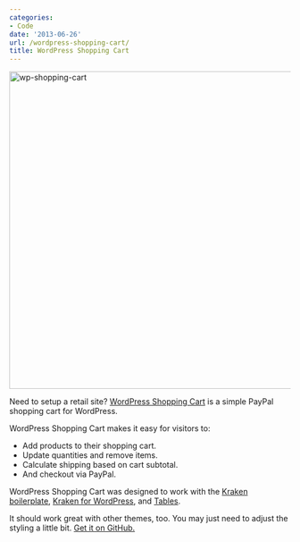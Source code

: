 ```yaml
---
categories:
- Code
date: '2013-06-26'
url: /wordpress-shopping-cart/
title: WordPress Shopping Cart
---
```


<img src="https://gomakethings.com/wp-content/uploads/2013/06/wp-shopping-cart.jpg" alt="wp-shopping-cart" width="713" height="568" class="aligncenter" />

Need to setup a retail site? <a href="http://cferdinandi.github.io/wp-shopping-cart/">WordPress Shopping Cart</a> is a simple PayPal shopping cart for WordPress.
<!--more-->
WordPress Shopping Cart makes it easy for visitors to:
<ul>
<li>Add products to their shopping cart.</li>
<li>Update quantities and remove items.</li>
<li>Calculate shipping based on cart subtotal.</li>
<li>And checkout via PayPal.</li>
</ul>

WordPress Shopping Cart was designed to work with the <a href="http://cferdinandi.github.com/kraken/">Kraken boilerplate</a>, <a href="http://cferdinandi.github.io/kraken-for-wordpress/">Kraken for WordPress</a>, and <a href="http://cferdinandi.github.io/tables/">Tables</a>.

It should work great with other themes, too. You may just need to adjust the styling a little bit. <a href="http://cferdinandi.github.io/wp-shopping-cart/">Get it on GitHub.</a>